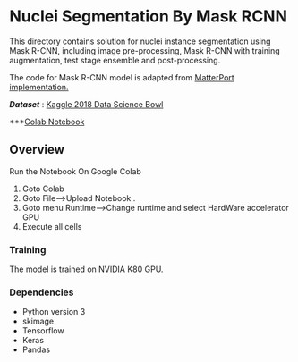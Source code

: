 # Nuclei Segmentation By Mask RCNN 

This directory contains solution for nuclei instance segmentation using Mask R-CNN, including image pre-processing, Mask R-CNN with training augmentation, test stage ensemble and post-processing.

The code for Mask R-CNN model is adapted from [MatterPort implementation.](https://github.com/matterport/Mask_RCNN)

***Dataset*** : [Kaggle 2018 Data Science Bowl](https://www.kaggle.com/c/data-science-bowl-2018) 

***[Colab Notebook](https://colab.research.google.com/drive/1rrH_ExLT5DbFC5CIneNN5k0ivECDKn34)

## Overview

Run the Notebook On Google Colab

1. Goto Colab 
2. Goto File-->Upload Notebook . 
3. Goto menu Runtime-->Change runtime and select HardWare accelerator GPU 
4. Execute all cells

### Training 
The model is trained on NVIDIA K80 GPU.

### Dependencies 
* Python version 3
* skimage 
* Tensorflow 
* Keras 
* Pandas 
